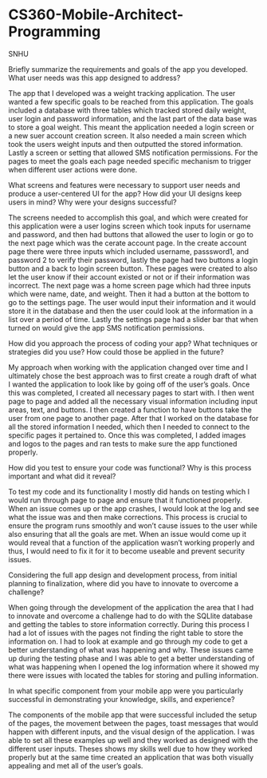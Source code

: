 # CS360-Mobile-Architect-Programming
SNHU

Briefly summarize the requirements and goals of the app you developed. What user needs was this app designed to address?

The app that I developed was a weight tracking application. The user wanted a few specific goals to be reached from this application. The goals included a database with three tables which tracked stored daily weight, user login and password information, and the last part of the data base was to store a goal weight. This meant the application needed a login screen or a new suer account creation screen. It also needed a main screen which took the users weight inputs and then outputted the stored information. Lastly a screen or setting that allowed SMS notification permissions. For the pages to meet the goals each page needed specific mechanism to trigger when different user actions were done.


What screens and features were necessary to support user needs and produce a user-centered UI for the app? How did your UI designs keep users in mind? Why were your designs successful?

The screens needed to accomplish this goal, and which were created for this application were a user logins screen which took inputs for username and password, and then had buttons that allowed the user to login or go to the next page which was the cerate account page. In the create account page there were three inputs which included username, passsword1, and password 2 to verify their password, lastly the page had two buttons a login button and a back to login screen button. These pages were created to also let the user know if their account existed or not or if their information was incorrect. The next page was a home screen page which had three inputs which were name, date, and weight. Then it had a button at the bottom to go to the settings page. The user would input their information and it would store it in the database and then the user could look at the information in a list over a period of time. Lastly the settings page had a slider bar that when turned on would give the app SMS notification permissions. 


How did you approach the process of coding your app? What techniques or strategies did you use? How could those be applied in the future?

My approach when working with the application changed over time and I ultimately chose the best approach was to first create a rough draft of what I wanted the application to look like by going off of the user’s goals. Once this was completed, I created all necessary pages to start with. I then went page to page and added all the necessary visual information including input areas, text, and buttons. I then created a function to have buttons take the user from one page to another page. After that I worked on the database for all the stored information I needed, which then I needed to connect to the specific pages it pertained to. Once this was completed, I added images and logos to the pages and ran tests to make sure the app functioned properly. 


How did you test to ensure your code was functional? Why is this process important and what did it reveal?

To test my code and its functionality I mostly did hands on testing which I would run through page to page and ensure that it functioned properly. When an issue comes up or the app crashes, I would look at the log and see what the issue was and then make corrections. This process is crucial to ensure the program runs smoothly and won’t cause issues to the user while also ensuring that all the goals are met. When an issue would come up it would reveal that a function of the application wasn’t working properly and thus, I would need to fix it for it to become useable and prevent security issues. 


Considering the full app design and development process, from initial planning to finalization, where did you have to innovate to overcome a challenge?

When going through the development of the application the area that I had to innovate and overcome a challenge had to do with the SQLlite database and getting the tables to store information correctly. During this process I had a lot of issues with the pages not finding the right table to store the information on. I had to look at example and go through my code to get a better understanding of what was happening and why. These issues came up during the testing phase and I was able to get a better understanding of what was happening when I opened the log information where it showed my there were issues with located the tables for storing and pulling information.


In what specific component from your mobile app were you particularly successful in demonstrating your knowledge, skills, and experience?

The components of the mobile app that were successful included the setup of the pages, the movement between the pages, toast messages that would happen with different inputs, and the visual design of the application. I was able to set all these examples up well and they worked as designed with the different user inputs. Theses shows my skills well due to how they worked properly but at the same time created an application that was both visually appealing and met all of the user’s goals.

